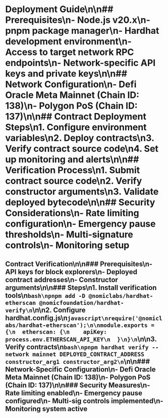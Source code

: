 # Deployment Guide\n\n## Prerequisites\n- Node.js v20.x\n- pnpm package manager\n- Hardhat development environment\n- Access to target network RPC endpoints\n- Network-specific API keys and private keys\n\n## Network Configuration\n- Defi Oracle Meta Mainnet (Chain ID: 138)\n- Polygon PoS (Chain ID: 137)\n\n## Contract Deployment Steps\n1. Configure environment variables\n2. Deploy contracts\n3. Verify contract source code\n4. Set up monitoring and alerts\n\n## Verification Process\n1. Submit contract source code\n2. Verify constructor arguments\n3. Validate deployed bytecode\n\n## Security Considerations\n- Rate limiting configuration\n- Emergency pause thresholds\n- Multi-signature controls\n- Monitoring setup
## Contract Verification\n\n### Prerequisites\n- API keys for block explorers\n- Deployed contract addresses\n- Constructor arguments\n\n### Steps\n1. Install verification tools\n```bash\npnpm add -D @nomiclabs/hardhat-etherscan @nomicfoundation/hardhat-verify\n```\n\n2. Configure hardhat.config.js\n```javascript\nrequire('@nomiclabs/hardhat-etherscan');\n\nmodule.exports = {\n  etherscan: {\n    apiKey: process.env.ETHERSCAN_API_KEY\n  }\n}\n```\n\n3. Verify contracts\n```bash\npnpm hardhat verify --network mainnet DEPLOYED_CONTRACT_ADDRESS constructor_arg1 constructor_arg2\n```\n\n### Network-Specific Configuration\n- Defi Oracle Meta Mainnet (Chain ID: 138)\n- Polygon PoS (Chain ID: 137)\n\n### Security Measures\n- Rate limiting enabled\n- Emergency pause configured\n- Multi-sig controls implemented\n- Monitoring system active
